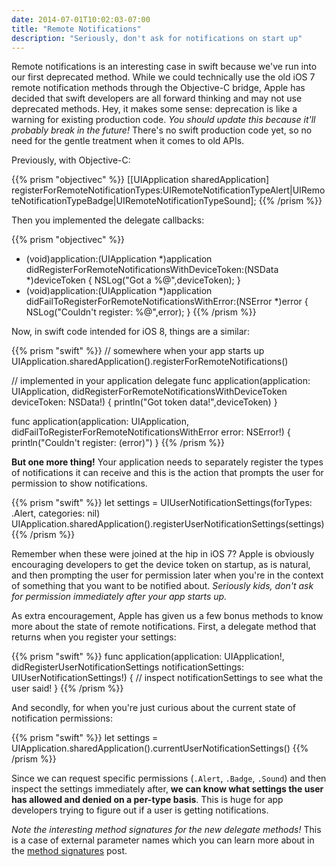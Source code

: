 ```yaml
---
date: 2014-07-01T10:02:03-07:00
title: "Remote Notifications"
description: "Seriously, don't ask for notifications on start up"
---
```

Remote notifications is an interesting case in swift because we've run into our first deprecated method. While we could technically use the old iOS 7 remote notification methods through the Objective-C bridge, Apple has decided that swift developers are all forward thinking and may not use deprecated methods. Hey, it makes some sense: deprecation is like a warning for existing production code. *You should update this because it'll probably break in the future!* There's no swift production code yet, so no need for the gentle treatment when it comes to old APIs.

Previously, with Objective-C:

{{% prism "objectivec" %}}
[[UIApplication sharedApplication] registerForRemoteNotificationTypes:UIRemoteNotificationTypeAlert|UIRemoteNotificationTypeBadge|UIRemoteNotificationTypeSound];
{{% /prism %}}

Then you implemented the delegate callbacks:

{{% prism "objectivec" %}}
- (void)application:(UIApplication *)application didRegisterForRemoteNotificationsWithDeviceToken:(NSData *)deviceToken {
	NSLog("Got a %@",deviceToken);
}
- (void)application:(UIApplication *)application didFailToRegisterForRemoteNotificationsWithError:(NSError *)error {
	NSLog("Couldn't register: %@",error);
}
{{% /prism %}}

Now, in swift code intended for iOS 8, things are a similar:

{{% prism "swift" %}}
// somewhere when your app starts up
UIApplication.sharedApplication().registerForRemoteNotifications()

// implemented in your application delegate
func application(application: UIApplication, didRegisterForRemoteNotificationsWithDeviceToken deviceToken: NSData!) {
	println("Got token data!",deviceToken)
}

func application(application: UIApplication, didFailToRegisterForRemoteNotificationsWithError error: NSError!) {
	println("Couldn't register: \(error)")
}
{{% /prism %}}

**But one more thing!** Your application needs to separately register the types of notifications it can receive and this is the action that prompts the user for permission to show notifications.

{{% prism "swift" %}}
let settings = UIUserNotificationSettings(forTypes: .Alert, categories: nil)
UIApplication.sharedApplication().registerUserNotificationSettings(settings)
{{% /prism %}}

Remember when these were joined at the hip in iOS 7? Apple is obviously encouraging developers to get the device token on startup, as is natural, and then prompting the user for permission later when you're in the context of something that you want to be notified about. *Seriously kids, don't ask for permission immediately after your app starts up.*

As extra encouragement, Apple has given us a few bonus methods to know more about the state of remote notifications. First, a delegate method that returns when you register your settings:

{{% prism "swift" %}}
func application(application: UIApplication!, didRegisterUserNotificationSettings notificationSettings: UIUserNotificationSettings!) {
	// inspect notificationSettings to see what the user said!
}
{{% /prism %}}

And secondly, for when you're just curious about the current state of notification permissions:

{{% prism "swift" %}}
let settings = UIApplication.sharedApplication().currentUserNotificationSettings()
{{% /prism %}}

Since we can request specific permissions (`.Alert`, `.Badge`, `.Sound`) and then inspect the settings immediately after, **we can know what settings the user has allowed and denied on a per-type basis**. This is huge for app developers trying to figure out if a user is getting notifications.

*Note the interesting method signatures for the new delegate methods!* This is a case of external parameter names which you can learn more about in the [method signatures](/method-signatures) post.
